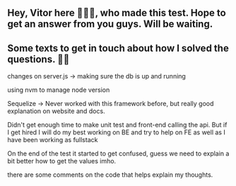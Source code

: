 ## Hey, Vitor here 👨🏼‍💻, who made this test. Hope to get an answer from you guys. Will be waiting.

## Some texts to get in touch about how I solved the questions. 🙏🏼

changes on server.js -> making sure the db is up and running 

using nvm to manage node version 

Sequelize -> Never worked with this framework before, but really good explanation on website and docs. 

Didn't get enough time to make unit test and front-end calling the api. 
But if I get hired I will do my best working on BE and try to help on FE as well as I have been working as fullstack

On the end of the test it started to get confused, guess we need to explain a bit better how to get the values imho.

there are some comments on the code that helps explain my thoughts.